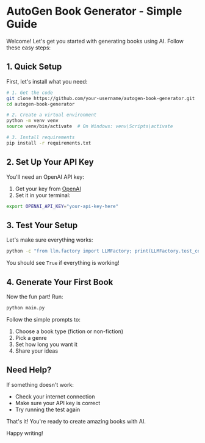 # AutoGen Book Generator - Simple Guide

Welcome! Let's get you started with generating books using AI. Follow these easy steps:

## 1. Quick Setup

First, let's install what you need:

```bash
# 1. Get the code
git clone https://github.com/your-username/autogen-book-generator.git
cd autogen-book-generator

# 2. Create a virtual environment
python -m venv venv
source venv/bin/activate  # On Windows: venv\Scripts\activate

# 3. Install requirements
pip install -r requirements.txt
```

## 2. Set Up Your API Key

You'll need an OpenAI API key:

1. Get your key from [OpenAI](https://platform.openai.com/api-keys)
2. Set it in your terminal:
```bash
export OPENAI_API_KEY="your-api-key-here"
```

## 3. Test Your Setup

Let's make sure everything works:
```bash
python -c "from llm.factory import LLMFactory; print(LLMFactory.test_connection())"
```

You should see `True` if everything is working!

## 4. Generate Your First Book

Now the fun part! Run:
```bash
python main.py
```

Follow the simple prompts to:
1. Choose a book type (fiction or non-fiction)
2. Pick a genre
3. Set how long you want it
4. Share your ideas

## Need Help?

If something doesn't work:
- Check your internet connection
- Make sure your API key is correct
- Try running the test again

That's it! You're ready to create amazing books with AI.

Happy writing!
